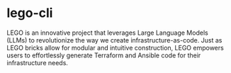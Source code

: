 # lego-cli
LEGO is an innovative project that leverages Large Language Models (LLMs) to revolutionize the way we create infrastructure-as-code. Just as LEGO bricks allow for modular and intuitive construction, LEGO empowers users to effortlessly generate Terraform and Ansible code for their infrastructure needs.
